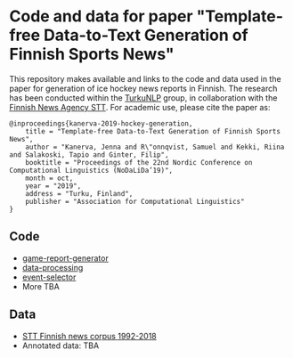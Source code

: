 # Code and data for paper "Template-free Data-to-Text Generation of Finnish Sports News"

This repository makes available and links to the code and data used in the paper for generation of ice hockey news reports in Finnish. The research has been conducted within the [TurkuNLP](https://turkunlp.org/) group, in collaboration with the [Finnish News Agency STT](http://stt.fi). For academic use, please cite the paper as:

```
@inproceedings{kanerva-2019-hockey-generation,
    title = "Template-free Data-to-Text Generation of Finnish Sports News",
    author = "Kanerva, Jenna and R\"onnqvist, Samuel and Kekki, Riina and Salakoski, Tapio and Ginter, Filip",
    booktitle = "Proceedings of the 22nd Nordic Conference on Computational Linguistics (NoDaLiDa’19)",
    month = oct,
    year = "2019",
    address = "Turku, Finland",
    publisher = "Association for Computational Linguistics"
}
```

## Code

* [game-report-generator](https://github.com/scoopmatic/game-report-generator)
* [data-processing](https://github.com/scoopmatic/data-processing)
* [event-selector](https://github.com/scoopmatic/event-selector)
* More TBA

## Data

* [STT Finnish news corpus 1992-2018](https://www.kielipankki.fi/lic/stt-fi-1992-2018-src/)
* Annotated data: TBA
